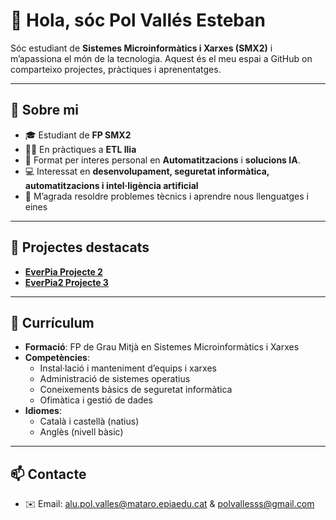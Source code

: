 # 👋 Hola, sóc Pol Vallés Esteban

Sóc estudiant de **Sistemes Microinformàtics i Xarxes (SMX2)** i m’apassiona el món de la tecnologia. Aquest és el meu espai a GitHub on comparteixo projectes, pràctiques i aprenentatges.

---

## 📌 Sobre mi
- 🎓 Estudiant de **FP SMX2**
- 🧑‍💻 En pràctiques a **ETL Ilia**
- 📲 Format per interes personal en **Automatitzacions** i **solucions IA**.
- 💻 Interessat en **desenvolupament, seguretat informàtica, automatitzacions i intel·ligència artificial**
- 🔧 M’agrada resoldre problemes tècnics i aprendre nous llenguatges i eines

---

## 📂 Projectes destacats
- **[EverPia Projecte 2](../../../Projecte2/blob/main/README.md)**
- **[EverPia2 Projecte 3](../../../Projecte3-ConsultoriaEverPia2/blob/main/README.md)**
<!--- **[Nom del projecte 2](#)** → Descripció breu del projecte→ Descripció breu del projecte
- **[Nom del projecte 3](#)** → Descripció breu del projecte
-->
--- 

## 📜 Currículum
- **Formació**: FP de Grau Mitjà en Sistemes Microinformàtics i Xarxes  
- **Competències**:
  - Instal·lació i manteniment d’equips i xarxes
  - Administració de sistemes operatius
  - Coneixements bàsics de seguretat informàtica
  - Ofimàtica i gestió de dades
- **Idiomes**:
  - Català i castellà (natius)
  - Anglès (nivell bàsic)

---

## 📫 Contacte
- ✉️ Email: alu.pol.valles@mataro.epiaedu.cat & polvallesss@gmail.com 
<!-- - 🌐 LinkedIn: [linkedin.com/in/el-teu-perfil](#)  -->  
